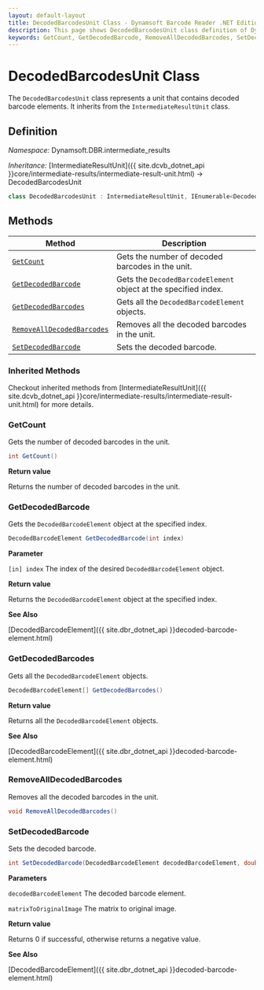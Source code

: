 ```yaml
---
layout: default-layout
title: DecodedBarcodesUnit Class - Dynamsoft Barcode Reader .NET Edition API Reference
description: This page shows DecodedBarcodesUnit class definition of Dynamsoft Barcode Reader SDK .NET Edition.
keywords: GetCount, GetDecodedBarcode, RemoveAllDecodedBarcodes, SetDecodedBarcode, DecodedBarcodesUnit, api reference
---
```

# DecodedBarcodesUnit Class

The `DecodedBarcodesUnit` class represents a unit that contains decoded barcode elements. It inherits from the `IntermediateResultUnit` class.

## Definition

*Namespace:* Dynamsoft.DBR.intermediate_results


*Inheritance:* [IntermediateResultUnit]({{ site.dcvb_dotnet_api }}core/intermediate-results/intermediate-result-unit.html) -> DecodedBarcodesUnit

```csharp
class DecodedBarcodesUnit : IntermediateResultUnit, IEnumerable<DecodedBarcodeElement>
```

## Methods

| Method                            | Description |
|-----------------------------------|-------------|
| [`GetCount`](#getcount)           | Gets the number of decoded barcodes in the unit.|
| [`GetDecodedBarcode`](#getdecodedbarcode)           | Gets the `DecodedBarcodeElement` object at the specified index.|
| [`GetDecodedBarcodes`](#getdecodedbarcodes)           | Gets all the `DecodedBarcodeElement` objects.|
| [`RemoveAllDecodedBarcodes`](#removealldecodedbarcodes)           | Removes all the decoded barcodes in the unit.|
| [`SetDecodedBarcode`](#setdecodedbarcode)           | Sets the decoded barcode.|

### Inherited Methods

Checkout inherited methods from [IntermediateResultUnit]({{ site.dcvb_dotnet_api }}core/intermediate-results/intermediate-result-unit.html) for more details.

### GetCount

Gets the number of decoded barcodes in the unit.

```csharp
int GetCount()
```

**Return value**

Returns the number of decoded barcodes in the unit.

### GetDecodedBarcode

Gets the `DecodedBarcodeElement` object at the specified index.

```csharp
DecodedBarcodeElement GetDecodedBarcode(int index)
```

**Parameter**

`[in] index` The index of the desired `DecodedBarcodeElement` object.

**Return value**

Returns the `DecodedBarcodeElement` object at the specified index.

**See Also**

[DecodedBarcodeElement]({{ site.dbr_dotnet_api }}decoded-barcode-element.html)

### GetDecodedBarcodes

Gets all the `DecodedBarcodeElement` objects.

```csharp
DecodedBarcodeElement[] GetDecodedBarcodes()
```

**Return value**

Returns all the `DecodedBarcodeElement` objects.

**See Also**

[DecodedBarcodeElement]({{ site.dbr_dotnet_api }}decoded-barcode-element.html)

### RemoveAllDecodedBarcodes

Removes all the decoded barcodes in the unit.

```csharp
void RemoveAllDecodedBarcodes()
```

### SetDecodedBarcode

Sets the decoded barcode.

```csharp
int SetDecodedBarcode(DecodedBarcodeElement decodedBarcodeElement, double[] matrixToOriginalImage = null)
```

**Parameters**

`decodedBarcodeElement` The decoded barcode element.

`matrixToOriginalImage` The matrix to original image.

**Return value**

Returns 0 if successful, otherwise returns a negative value.

**See Also**

[DecodedBarcodeElement]({{ site.dbr_dotnet_api }}decoded-barcode-element.html)
